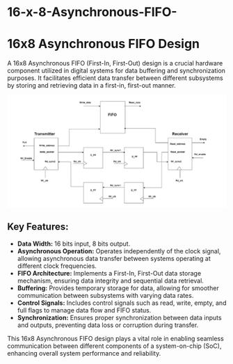 # 16-x-8-Asynchronous-FIFO-

<!DOCTYPE html>
<html lang="en">
<head>
  <meta charset="UTF-8">
  <meta name="viewport" content="width=device-width, initial-scale=1.0">
  
</head>
<body>
  <h1>16x8 Asynchronous FIFO Design</h1>
  <p>A 16x8 Asynchronous FIFO (First-In, First-Out) design is a crucial hardware component utilized in digital systems for data buffering and synchronization purposes. It facilitates efficient data transfer between different subsystems by storing and retrieving data in a first-in, first-out manner.</p>

  <img src="image1.PNG" alt="16x8 Asynchronous FIFO Design">

  <h2>Key Features:</h2>
  <ul>
    <li><strong>Data Width:</strong> 16 bits input, 8 bits output.</li>
    <li><strong>Asynchronous Operation:</strong> Operates independently of the clock signal, allowing asynchronous data transfer between systems operating at different clock frequencies.</li>
    <li><strong>FIFO Architecture:</strong> Implements a First-In, First-Out data storage mechanism, ensuring data integrity and sequential data retrieval.</li>
    <li><strong>Buffering:</strong> Provides temporary storage for data, allowing for smoother communication between subsystems with varying data rates.</li>
    <li><strong>Control Signals:</strong> Includes control signals such as read, write, empty, and full flags to manage data flow and FIFO status.</li>
    <li><strong>Synchronization:</strong> Ensures proper synchronization between data inputs and outputs, preventing data loss or corruption during transfer.</li>
  </ul>

  <p>This 16x8 Asynchronous FIFO design plays a vital role in enabling seamless communication between different components of a system-on-chip (SoC), enhancing overall system performance and reliability.</p>
</body>
</html>


